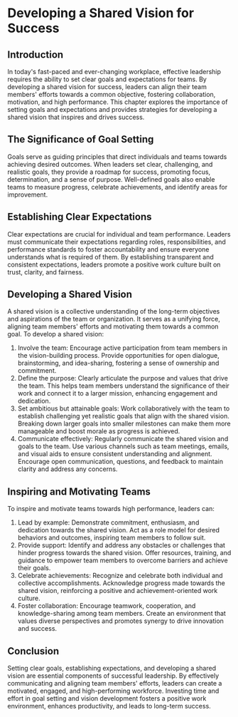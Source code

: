 Developing a Shared Vision for Success
=================================================================================

Introduction
------------

In today's fast-paced and ever-changing workplace, effective leadership requires the ability to set clear goals and expectations for teams. By developing a shared vision for success, leaders can align their team members' efforts towards a common objective, fostering collaboration, motivation, and high performance. This chapter explores the importance of setting goals and expectations and provides strategies for developing a shared vision that inspires and drives success.

The Significance of Goal Setting
--------------------------------

Goals serve as guiding principles that direct individuals and teams towards achieving desired outcomes. When leaders set clear, challenging, and realistic goals, they provide a roadmap for success, promoting focus, determination, and a sense of purpose. Well-defined goals also enable teams to measure progress, celebrate achievements, and identify areas for improvement.

Establishing Clear Expectations
-------------------------------

Clear expectations are crucial for individual and team performance. Leaders must communicate their expectations regarding roles, responsibilities, and performance standards to foster accountability and ensure everyone understands what is required of them. By establishing transparent and consistent expectations, leaders promote a positive work culture built on trust, clarity, and fairness.

Developing a Shared Vision
--------------------------

A shared vision is a collective understanding of the long-term objectives and aspirations of the team or organization. It serves as a unifying force, aligning team members' efforts and motivating them towards a common goal. To develop a shared vision:

1. Involve the team: Encourage active participation from team members in the vision-building process. Provide opportunities for open dialogue, brainstorming, and idea-sharing, fostering a sense of ownership and commitment.
2. Define the purpose: Clearly articulate the purpose and values that drive the team. This helps team members understand the significance of their work and connect it to a larger mission, enhancing engagement and dedication.
3. Set ambitious but attainable goals: Work collaboratively with the team to establish challenging yet realistic goals that align with the shared vision. Breaking down larger goals into smaller milestones can make them more manageable and boost morale as progress is achieved.
4. Communicate effectively: Regularly communicate the shared vision and goals to the team. Use various channels such as team meetings, emails, and visual aids to ensure consistent understanding and alignment. Encourage open communication, questions, and feedback to maintain clarity and address any concerns.

Inspiring and Motivating Teams
------------------------------

To inspire and motivate teams towards high performance, leaders can:

1. Lead by example: Demonstrate commitment, enthusiasm, and dedication towards the shared vision. Act as a role model for desired behaviors and outcomes, inspiring team members to follow suit.
2. Provide support: Identify and address any obstacles or challenges that hinder progress towards the shared vision. Offer resources, training, and guidance to empower team members to overcome barriers and achieve their goals.
3. Celebrate achievements: Recognize and celebrate both individual and collective accomplishments. Acknowledge progress made towards the shared vision, reinforcing a positive and achievement-oriented work culture.
4. Foster collaboration: Encourage teamwork, cooperation, and knowledge-sharing among team members. Create an environment that values diverse perspectives and promotes synergy to drive innovation and success.

Conclusion
----------

Setting clear goals, establishing expectations, and developing a shared vision are essential components of successful leadership. By effectively communicating and aligning team members' efforts, leaders can create a motivated, engaged, and high-performing workforce. Investing time and effort in goal setting and vision development fosters a positive work environment, enhances productivity, and leads to long-term success.
